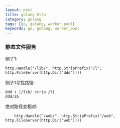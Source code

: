 ```yaml
---
layout: post
title: golang http
category: golang
tags: [go, golang, worker_pool]
keywords: go, golang, worker_pool
---
```


### 静态文件服务
例子1:
```
http.Handle("/lib/", http.StripPrefix("/l", http.FileServer(http.Dir("ddd"))))
```
例子1寻找路径:
```
ddd + (/lib/ strip /l)
ddd/ib
```
绝对路径变相对:
```
	http.Handle("/web/", http.StripPrefix("/web", http.FileServer(http.Dir("web"))))
```
